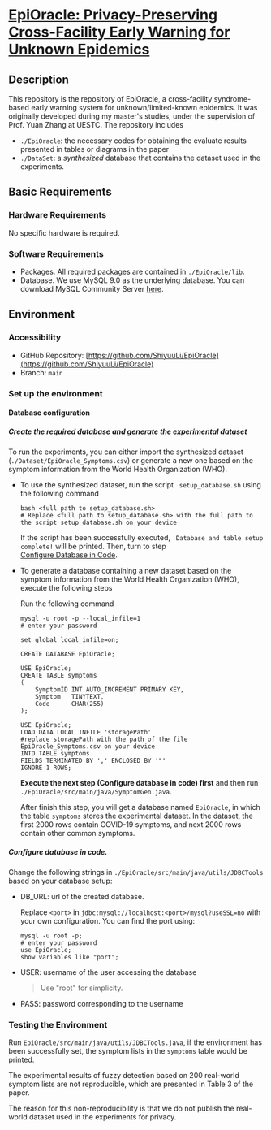 # [EpiOracle: Privacy-Preserving Cross-Facility Early Warning for Unknown Epidemics](https://petsymposium.org/popets/2025/popets-2025-0020.pdf)

## Description

This repository is the repository of EpiOracle, a cross-facility syndrome-based early warning system for unknown/limited-known epidemics. It was originally developed during my master's studies, under the supervision of Prof. Yuan Zhang at UESTC. The repository includes

- `./EpiOracle`: the necessary codes for obtaining the evaluate results presented in tables or diagrams in the paper
- `./DataSet`: a *synthesized* database that contains the dataset used in the experiments.

## Basic Requirements

### Hardware Requirements

No specific hardware is required.

### Software Requirements

- Packages. All required packages are contained in `./EpiOracle/lib`.
- Database. We use MySQL 9.0 as the underlying database. You can download MySQL Community Server [here](https://dev.mysql.com/downloads/mysql/).

## Environment 

### Accessibility

- GitHub Repository: [https://github.com/ShiyuuLi/EpiOracle](https://github.com/ShiyuuLi/EpiOracle)
- Branch: `main`

### Set up the environment

#### Database configuration

##### Create the required database and generate the experimental dataset

To run the experiments, you can either import the synthesized dataset (`./Dataset/EpiOracle_Symptoms.csv`) or generate a new one based on the symptom information from the World Health Organization (WHO).

- To use the synthesized dataset, run the script ` setup_database.sh` using the following command

  ```mysql
  bash <full path to setup_database.sh>
  # Replace <full path to setup_database.sh> with the full path to the script setup_database.sh on your device
  ```

  If the script has been successfully executed, ` Database and table setup complete!` will be printed. Then, turn to step <a href="#ConfigureDatabaseInCode">Configure Database in Code</a>.

- To generate a database containing a new dataset based on the symptom information from the World Health Organization (WHO), execute the following steps

  Run the following command

  ```mysql
  mysql -u root -p --local_infile=1
  # enter your password
  ```

  ```mysql
  set global local_infile=on;
  ```

  ```mysql
  CREATE DATABASE EpiOracle;
  ```

  ```mysql
  USE EpiOracle;
  CREATE TABLE symptoms
  (
      SymptomID INT AUTO_INCREMENT PRIMARY KEY,
      Symptom   TINYTEXT,
      Code      CHAR(255)
  );
  ```

  ```
  USE EpiOracle;
  LOAD DATA LOCAL INFILE 'storagePath' 
  #replace storagePath with the path of the file EpiOracle_Symptoms.csv on your device
  INTO TABLE symptoms
  FIELDS TERMINATED BY ',' ENCLOSED BY '"'
  IGNORE 1 ROWS;
  ```

  **Execute the next step (Configure database in code) first** and then run `./EpiOracle/src/main/java/SymptomGen.java`.

  After finish this step, you will get a database named `EpiOracle`, in which the table `symptoms` stores the experimental dataset. In the dataset, the first 2000 rows contain COVID-19 symptoms, and next 2000 rows contain other common symptoms.

##### <a name="ConfigureDatabaseInCode">Configure database in code.</a>

Change the following strings in `./EpiOracle/src/main/java/utils/JDBCTools` based on your database setup:

- DB_URL: url of the created database. 

  Replace `<port>` in  `jdbc:mysql://localhost:<port>/mysql?useSSL=no` with your own configuration. You can find the port using:

  ```mysql
  mysql -u root -p;
  # enter your password
  use EpiOracle;
  show variables like "port";
  ```

- USER: username of the user accessing the database

  > Use "root" for simplicity.

- PASS: password corresponding to the username

### Testing the Environment

Run `EpiOracle/src/main/java/utils/JDBCTools.java`, if the environment has been successfully set, the symptom lists in the `symptoms` table would be printed.

The experimental results of fuzzy detection based on 200 real-world symptom lists are not reproducible, which are presented in Table 3 of the paper.

The reason for this non-reproducibility is that we do not publish the real-world dataset used in the experiments for privacy.

